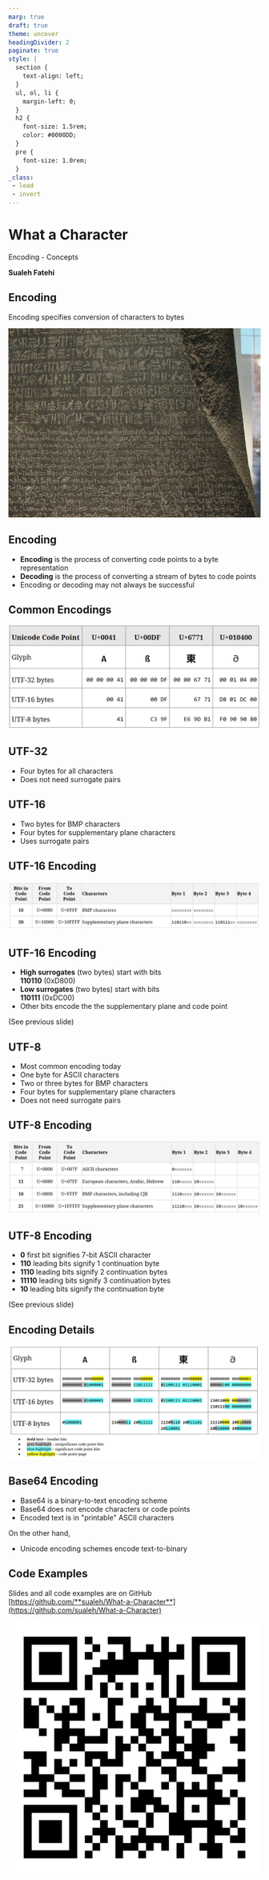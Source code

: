 ```yaml
---
marp: true
draft: true
theme: uncover
headingDivider: 2
paginate: true
style: |
  section {
    text-align: left;
  }
  ul, ol, li {
    margin-left: 0;
  }
  h2 {
    font-size: 1.5rem;
    color: #0000DD;
  }
  pre {
    font-size: 1.0rem;
  }
_class:
 - lead
 - invert
---
```


# What a Character

Encoding - Concepts

**Sualeh Fatehi**



## Encoding 

Encoding specifies conversion of characters to bytes

![bg right opacity:.5](../common/rosetta-stone.jpg "Rosetta Stone")


## Encoding

- **Encoding** is the process of converting code points to a byte representation
- **Decoding** is the process of converting a stream of bytes to code points
- Encoding or decoding may not always be successful


## Common Encodings

![width:1150](common-encodings.png "Common Encodings")


## UTF-32

- Four bytes for all characters
- Does not need surrogate pairs


## UTF-16

- Two bytes for BMP characters
- Four bytes for supplementary plane characters
- Uses surrogate pairs


## UTF-16 Encoding

![width:1150](utf-16.png "UTF-16 Encoding")


## UTF-16 Encoding

- **High surrogates** (two bytes) start with bits   
  **110110** (0xD800)
- **Low surrogates** (two bytes) start with bits   
  **110111** (0xDC00)
- Other bits encode the the supplementary plane and code point

(See previous slide)


## UTF-8

- Most common encoding today
- One byte for ASCII characters
- Two or three bytes for BMP characters
- Four bytes for supplementary plane characters
- Does not need surrogate pairs


## UTF-8 Encoding

![width:1150](utf-8.png "UTF-8 Encoding")


## UTF-8 Encoding

- **0** first bit signifies 7-bit ASCII character
- **110** leading bits signify 1 continuation byte
- **1110** leading bits signify 2 continuation bytes
- **11110** leading bits signify 3 continuation bytes
- **10** leading bits signify the continuation byte

(See previous slide)


## Encoding Details

![width:1150](encodings.png "Encoding Details")


## Base64 Encoding

- Base64 is a binary-to-text encoding scheme
- Base64 does not encode characters or code points
- Encoded text is in "printable" ASCII characters 

On the other hand,
- Unicode encoding schemes encode text-to-binary 


## Code Examples

Slides and all code examples are on GitHub
[https://github.com/**sualeh/What-a-Character**](https://github.com/sualeh/What-a-Character)

![width:300](../common/qr-code.png "QR Code")

